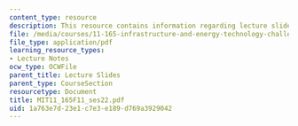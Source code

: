 ```yaml
---
content_type: resource
description: This resource contains information regarding lecture slides.
file: /media/courses/11-165-infrastructure-and-energy-technology-challenges-fall-2011/1a763e7d23e1c7e3e189d769a3929042_MIT11_165F11_ses22.pdf
file_type: application/pdf
learning_resource_types:
- Lecture Notes
ocw_type: OCWFile
parent_title: Lecture Slides
parent_type: CourseSection
resourcetype: Document
title: MIT11_165F11_ses22.pdf
uid: 1a763e7d-23e1-c7e3-e189-d769a3929042
---
```


